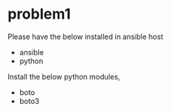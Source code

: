 # problem1



Please have the below installed in ansible host
* ansible
* python

Install the below python modules,
* boto
* boto3

